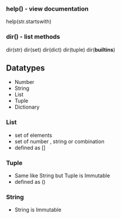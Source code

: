### help() - view documentation
help(str.startswith)

### dir() - list methods
dir(str)
dir(set)
dir(dict)
dir(tuple)
dir(__builtins__)

## Datatypes
* Number
* String
* List
* Tuple
* Dictionary


### List
* set of elements
* set of number , string or combination
* defined as []

### Tuple
* Same like String but Tuple is Immutable
* defined as ()

### String
* String is Immutable
